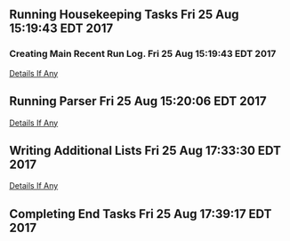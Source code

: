 ## Running Housekeeping Tasks Fri 25 Aug 15:19:43 EDT 2017
### Creating Main Recent Run Log. Fri 25 Aug 15:19:43 EDT 2017
[Details If Any](40-Running-Housekeeping-Tasks.log)

## Running Parser Fri 25 Aug 15:20:06 EDT 2017
[Details If Any](50-Running-Parser.log)

## Writing Additional Lists Fri 25 Aug 17:33:30 EDT 2017
[Details If Any](60-Writing-Additional-Lists.log)

## Completing End Tasks Fri 25 Aug 17:39:17 EDT 2017
